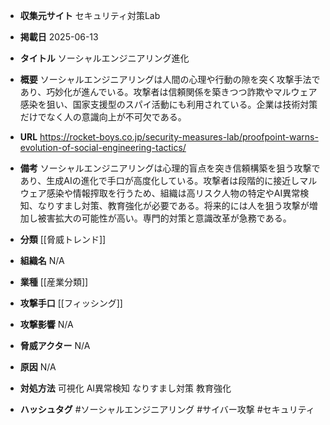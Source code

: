 - **収集元サイト**
セキュリティ対策Lab

- **掲載日**
2025-06-13

- **タイトル**
ソーシャルエンジニアリング進化

- **概要**
ソーシャルエンジニアリングは人間の心理や行動の隙を突く攻撃手法であり、巧妙化が進んでいる。攻撃者は信頼関係を築きつつ詐欺やマルウェア感染を狙い、国家支援型のスパイ活動にも利用されている。企業は技術対策だけでなく人の意識向上が不可欠である。

- **URL**
https://rocket-boys.co.jp/security-measures-lab/proofpoint-warns-evolution-of-social-engineering-tactics/

- **備考**
ソーシャルエンジニアリングは心理的盲点を突き信頼構築を狙う攻撃であり、生成AIの進化で手口が高度化している。攻撃者は段階的に接近しマルウェア感染や情報搾取を行うため、組織は高リスク人物の特定やAI異常検知、なりすまし対策、教育強化が必要である。将来的には人を狙う攻撃が増加し被害拡大の可能性が高い。専門的対策と意識改革が急務である。

- **分類**
[[脅威トレンド]]

- **組織名**
N/A

- **業種**
[[産業分類]]

- **攻撃手口**
[[フィッシング]]

- **攻撃影響**
N/A

- **脅威アクター**
N/A

- **原因**
N/A

- **対処方法**
可視化 AI異常検知 なりすまし対策 教育強化

- **ハッシュタグ**
#ソーシャルエンジニアリング #サイバー攻撃 #セキュリティ
